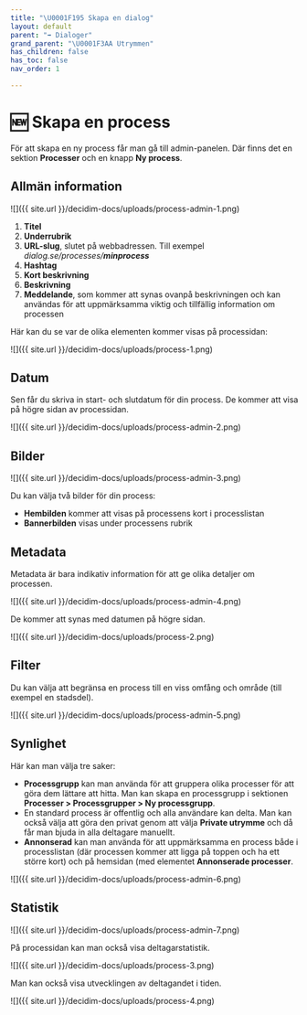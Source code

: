 ```yaml
---
title: "\U0001F195 Skapa en dialog"
layout: default
parent: "➡️ Dialoger"
grand_parent: "\U0001F3AA Utrymmen"
has_children: false
has_toc: false
nav_order: 1

---
```

# 🆕 Skapa en process

För att skapa en ny process får man gå till admin-panelen. Där finns det en sektion **Processer** och en knapp **Ny process**.

## Allmän information

![]({{ site.url }}/decidim-docs/uploads/process-admin-1.png)

1. **Titel**
2. **Underrubrik**
3. **URL-slug**, slutet på webbadressen. Till exempel _dialog.se/processes/**minprocess**_
4. **Hashtag**
5. **Kort beskrivning**
6. **Beskrivning**
7. **Meddelande**, som kommer att synas ovanpå beskrivningen och kan användas för att uppmärksamma viktig och tillfällig information om processen

Här kan du se var de olika elementen kommer visas på processidan:

![]({{ site.url }}/decidim-docs/uploads/process-1.png)

## Datum

Sen får du skriva in start- och slutdatum för din process. De kommer att visa på högre sidan av processidan.

![]({{ site.url }}/decidim-docs/uploads/process-admin-2.png)

## Bilder

![]({{ site.url }}/decidim-docs/uploads/process-admin-3.png)

Du kan välja två bilder för din process:

* **Hembilden** kommer att visas på processens kort i processlistan
* **Bannerbilden** visas under processens rubrik

## Metadata

Metadata är bara indikativ information för att ge olika detaljer om processen.

![]({{ site.url }}/decidim-docs/uploads/process-admin-4.png)

De kommer att synas med datumen på högre sidan.

![]({{ site.url }}/decidim-docs/uploads/process-2.png)

## Filter

Du kan välja att begränsa en process till en viss omfång och område (till exempel en stadsdel).

![]({{ site.url }}/decidim-docs/uploads/process-admin-5.png)

## Synlighet

Här kan man välja tre saker:

* **Processgrupp** kan man använda för att gruppera olika processer för att göra dem lättare att hitta. Man kan skapa en processgrupp i sektionen **Processer > Processgrupper > Ny processgrupp**.
* En standard process är offentlig och alla användare kan delta. Man kan också välja att göra den privat genom att välja **Private utrymme** och då får man bjuda in alla deltagare manuellt.
* **Annonserad** kan man använda för att uppmärksamma en process både i processlistan (där processen kommer att ligga på toppen och ha ett större kort) och på hemsidan (med elementet **Annonserade processer**.

![]({{ site.url }}/decidim-docs/uploads/process-admin-6.png)

## Statistik

![]({{ site.url }}/decidim-docs/uploads/process-admin-7.png)

På processidan kan man också visa deltagarstatistik.

![]({{ site.url }}/decidim-docs/uploads/process-3.png)

Man kan också visa utvecklingen av deltagandet i tiden.

![]({{ site.url }}/decidim-docs/uploads/process-4.png)
